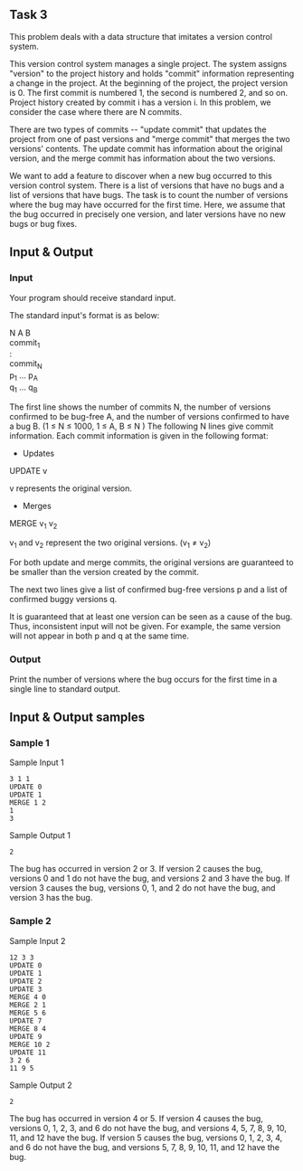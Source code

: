## Task 3

This problem deals with a data structure that imitates a version control system.

This version control system manages a single project. The system assigns "version" to the project history and holds "commit" information representing a change in the project. At the beginning of the project, the project version is 0. The first commit is numbered 1, the second is numbered 2, and so on. Project history created by commit i has a version i. In this problem, we consider the case where there are N commits.

There are two types of commits -- "update commit" that updates the project from one of past versions and "merge commit" that merges the two versions' contents. The update commit has information about the original version, and the merge commit has information about the two versions.

We want to add a feature to discover when a new bug occurred to this version control system. There is a list of versions that have no bugs and a list of versions that have bugs. The task is to count  the number of versions where the bug may have occurred for the first time. Here, we assume that the bug occurred in precisely one version, and later versions have no new bugs or bug fixes.

## Input & Output

### Input
Your program should receive standard input.

The standard input's format is as below:

N A B  
commit<sub>1</sub>  
:  
commit<sub>N</sub>  
p<sub>1</sub> ... p<sub>A</sub>  
q<sub>1</sub> ... q<sub>B</sub>

The first line shows the number of commits N, the number of versions confirmed to be bug-free A, and the number of versions confirmed to have a bug B. (1 ≤ N ≤ 1000, 1 ≤ A, B ≤ N )
The following N lines give commit information. Each commit information is given in the following format:

- Updates

UPDATE v

v represents the original version.

- Merges

MERGE v<sub>1</sub> v<sub>2</sub>

v<sub>1</sub> and v<sub>2</sub> represent the two original versions. (v<sub>1</sub> ≠ v<sub>2</sub>)

For both update and merge commits, the original versions are guaranteed to be smaller than the version created by the commit.

The next two lines give a list of confirmed bug-free versions p and a list of confirmed buggy versions q.

It is guaranteed that at least one version can be seen as a cause of the bug.
Thus, inconsistent input will not be given. For example, the same version will not appear in both p and q at the same time.

### Output
Print the number of versions where the bug occurs for the first time in a single line to standard output.

## Input & Output samples
### Sample 1
Sample Input 1
```
3 1 1
UPDATE 0
UPDATE 1
MERGE 1 2
1
3
```
Sample Output 1
```
2
```
The bug has occurred in version 2 or 3.
If version 2 causes the bug, versions 0 and 1 do not have the bug, and versions 2 and 3 have the bug.
If version 3 causes the bug, versions 0, 1, and 2 do not have the bug, and version 3 has the bug.

### Sample 2
Sample Input 2
```
12 3 3
UPDATE 0
UPDATE 1
UPDATE 2
UPDATE 3
MERGE 4 0
MERGE 2 1
MERGE 5 6
UPDATE 7
MERGE 8 4
UPDATE 9
MERGE 10 2
UPDATE 11
3 2 6
11 9 5
```
Sample Output 2
```
2
```
The bug has occurred in version 4 or 5.
If version 4 causes the bug, versions 0, 1, 2, 3, and 6 do not have the bug, and versions 4, 5, 7, 8, 9, 10, 11, and 12 have the bug.
If version 5 causes the bug, versions 0, 1, 2, 3, 4, and 6 do not have the bug, and versions 5, 7, 8, 9, 10, 11, and 12 have the bug.
